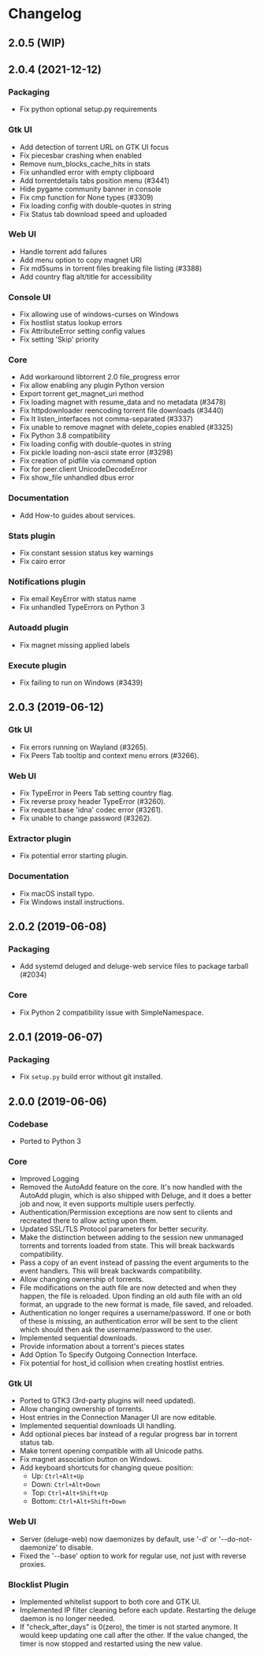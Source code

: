 # Changelog

## 2.0.5 (WIP)

## 2.0.4 (2021-12-12)

### Packaging

- Fix python optional setup.py requirements

### Gtk UI

- Add detection of torrent URL on GTK UI focus
- Fix piecesbar crashing when enabled
- Remove num_blocks_cache_hits in stats
- Fix unhandled error with empty clipboard
- Add torrentdetails tabs position menu (#3441)
- Hide pygame community banner in console
- Fix cmp function for None types (#3309)
- Fix loading config with double-quotes in string
- Fix Status tab download speed and uploaded

### Web UI

- Handle torrent add failures
- Add menu option to copy magnet URI
- Fix md5sums in torrent files breaking file listing (#3388)
- Add country flag alt/title for accessibility

### Console UI

- Fix allowing use of windows-curses on Windows
- Fix hostlist status lookup errors
- Fix AttributeError setting config values
- Fix setting 'Skip' priority

### Core

- Add workaround libtorrent 2.0 file_progress error
- Fix allow enabling any plugin Python version
- Export torrent get_magnet_uri method
- Fix loading magnet with resume_data and no metadata (#3478)
- Fix httpdownloader reencoding torrent file downloads (#3440)
- Fix lt listen_interfaces not comma-separated (#3337)
- Fix unable to remove magnet with delete_copies enabled (#3325)
- Fix Python 3.8 compatibility
- Fix loading config with double-quotes in string
- Fix pickle loading non-ascii state error (#3298)
- Fix creation of pidfile via command option
- Fix for peer.client UnicodeDecodeError
- Fix show_file unhandled dbus error

### Documentation

- Add How-to guides about services.

### Stats plugin

- Fix constant session status key warnings
- Fix cairo error

### Notifications plugin

- Fix email KeyError with status name
- Fix unhandled TypeErrors on Python 3

### Autoadd plugin

- Fix magnet missing applied labels

### Execute plugin

- Fix failing to run on Windows (#3439)

## 2.0.3 (2019-06-12)

### Gtk UI

- Fix errors running on Wayland (#3265).
- Fix Peers Tab tooltip and context menu errors (#3266).

### Web UI

- Fix TypeError in Peers Tab setting country flag.
- Fix reverse proxy header TypeError (#3260).
- Fix request.base 'idna' codec error (#3261).
- Fix unable to change password (#3262).

### Extractor plugin

- Fix potential error starting plugin.

### Documentation

- Fix macOS install typo.
- Fix Windows install instructions.

## 2.0.2 (2019-06-08)

### Packaging

- Add systemd deluged and deluge-web service files to package tarball (#2034)

### Core

- Fix Python 2 compatibility issue with SimpleNamespace.

## 2.0.1 (2019-06-07)

### Packaging

- Fix `setup.py` build error without git installed.

## 2.0.0 (2019-06-06)

### Codebase

- Ported to Python 3

### Core

- Improved Logging
- Removed the AutoAdd feature on the core. It's now handled with the AutoAdd
  plugin, which is also shipped with Deluge, and it does a better job and
  now, it even supports multiple users perfectly.
- Authentication/Permission exceptions are now sent to clients and recreated
  there to allow acting upon them.
- Updated SSL/TLS Protocol parameters for better security.
- Make the distinction between adding to the session new unmanaged torrents
  and torrents loaded from state. This will break backwards compatibility.
- Pass a copy of an event instead of passing the event arguments to the
  event handlers. This will break backwards compatibility.
- Allow changing ownership of torrents.
- File modifications on the auth file are now detected and when they happen,
  the file is reloaded. Upon finding an old auth file with an old format, an
  upgrade to the new format is made, file saved, and reloaded.
- Authentication no longer requires a username/password. If one or both of
  these is missing, an authentication error will be sent to the client
  which should then ask the username/password to the user.
- Implemented sequential downloads.
- Provide information about a torrent's pieces states
- Add Option To Specify Outgoing Connection Interface.
- Fix potential for host_id collision when creating hostlist entries.

### Gtk UI

- Ported to GTK3 (3rd-party plugins will need updated).
- Allow changing ownership of torrents.
- Host entries in the Connection Manager UI are now editable.
- Implemented sequential downloads UI handling.
- Add optional pieces bar instead of a regular progress bar in torrent status tab.
- Make torrent opening compatible with all Unicode paths.
- Fix magnet association button on Windows.
- Add keyboard shortcuts for changing queue position:
  - Up: `Ctrl+Alt+Up`
  - Down: `Ctrl+Alt+Down`
  - Top: `Ctrl+Alt+Shift+Up`
  - Bottom: `Ctrl+Alt+Shift+Down`

### Web UI

- Server (deluge-web) now daemonizes by default, use '-d' or '--do-not-daemonize' to disable.
- Fixed the '--base' option to work for regular use, not just with reverse proxies.

### Blocklist Plugin

- Implemented whitelist support to both core and GTK UI.
- Implemented IP filter cleaning before each update. Restarting the deluge
  daemon is no longer needed.
- If "check_after_days" is 0(zero), the timer is not started anymore. It
  would keep updating one call after the other. If the value changed, the
  timer is now stopped and restarted using the new value.
